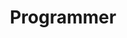 ---
title: Programmer
organization:
 id: innitek-ab
 name: Innitek AB
start_date: 1998-10-01
end_date: 1999-07-31
---
